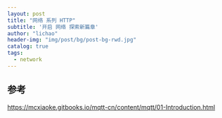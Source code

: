 ```yaml
---
layout: post
title: "网络 系列 HTTP"
subtitle: '开启 网络 探索新篇章'
author: "lichao"
header-img: "img/post/bg/post-bg-rwd.jpg"
catalog: true
tags:
  - network 
---
```






## 参考
https://mcxiaoke.gitbooks.io/mqtt-cn/content/mqtt/01-Introduction.html